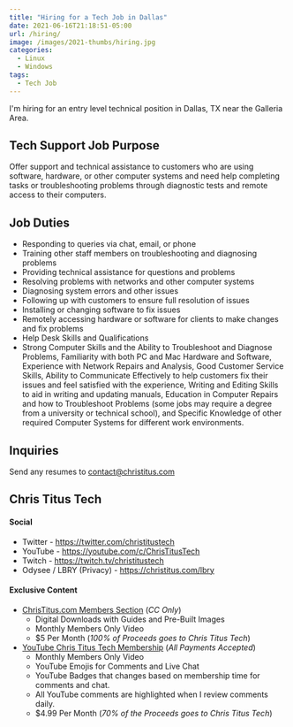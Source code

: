 ```yaml
---
title: "Hiring for a Tech Job in Dallas"
date: 2021-06-16T21:18:51-05:00
url: /hiring/
image: /images/2021-thumbs/hiring.jpg
categories:
  - Linux
  - Windows
tags:
  - Tech Job
---
```

I'm hiring for an entry level technical position in Dallas, TX near the Galleria Area.
<!--more-->

## Tech Support Job Purpose

Offer support and technical assistance to customers who are using software, hardware, or other computer systems and need help completing tasks or troubleshooting problems through diagnostic tests and remote access to their computers.

## Job Duties

 - Responding to queries via chat, email, or phone
 - Training other staff members on troubleshooting and diagnosing problems
 - Providing technical assistance for questions and problems
 - Resolving problems with networks and other computer systems
 - Diagnosing system errors and other issues
 - Following up with customers to ensure full resolution of issues
 - Installing or changing software to fix issues
 - Remotely accessing hardware or software for clients to make changes and fix problems
 - Help Desk Skills and Qualifications
 - Strong Computer Skills and the Ability to Troubleshoot and Diagnose Problems, Familiarity with both PC and Mac Hardware and Software, Experience with Network Repairs and Analysis, Good Customer Service Skills, Ability to Communicate Effectively to help customers fix their issues and feel satisfied with the experience, Writing and Editing Skills to aid in writing and updating manuals, Education in Computer Repairs and how to Troubleshoot Problems (some jobs may require a degree from a university or technical school), and Specific Knowledge of other required Computer Systems for different work environments.

## Inquiries

Send any resumes to contact@christitus.com

## Chris Titus Tech

#### Social

- Twitter - <https://twitter.com/christitustech>
- YouTube - <https://youtube.com/c/ChrisTitusTech>
- Twitch - <https://twitch.tv/christitustech>
- Odysee / LBRY (Privacy) - <https://christitus.com/lbry>

#### Exclusive Content

- [ChrisTitus.com Members Section][1] (_CC Only_)
  - Digital Downloads with Guides and Pre-Built Images
  - Monthly Members Only Video
  - $5 Per Month (_100% of Proceeds goes to Chris Titus Tech_)
- [YouTube Chris Titus Tech Membership][2] (_All Payments Accepted_)
  - Monthly Members Only Video
  - YouTube Emojis for Comments and Live Chat
  - YouTube Badges that changes based on membership time for comments and chat.
  - All YouTube comments are highlighted when I review comments daily. 
  - $4.99 Per Month (_70% of the Proceeds goes to Chris Titus Tech_)

 [1]: https://portal.christitus.com
 [2]: https://christitus.com/join